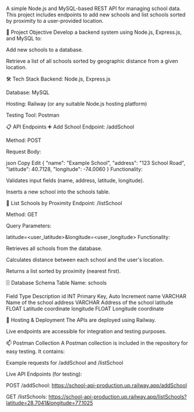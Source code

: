 A simple Node.js and MySQL-based REST API for managing school data. This project includes endpoints to add new schools and list schools sorted by proximity to a user-provided location.

📌 Project Objective
Develop a backend system using Node.js, Express.js, and MySQL to:

Add new schools to a database.

Retrieve a list of all schools sorted by geographic distance from a given location.

🛠️ Tech Stack
Backend: Node.js, Express.js

Database: MySQL

Hosting: Railway (or any suitable Node.js hosting platform)

Testing Tool: Postman

📋 API Endpoints
➕ Add School
Endpoint: /addSchool

Method: POST

Request Body:

json
Copy
Edit
{
  "name": "Example School",
  "address": "123 School Road",
  "latitude": 40.7128,
  "longitude": -74.0060
}
Functionality:

Validates input fields (name, address, latitude, longitude).

Inserts a new school into the schools table.

📍 List Schools by Proximity
Endpoint: /listSchool

Method: GET

Query Parameters:

latitude=<user_latitude>&longitude=<user_longitude>
Functionality:

Retrieves all schools from the database.

Calculates distance between each school and the user's location.

Returns a list sorted by proximity (nearest first).

🗄️ Database Schema
Table Name: schools

Field	Type	Description
id	INT	Primary Key, Auto Increment
name	VARCHAR	Name of the school
address	VARCHAR	Address of the school
latitude	FLOAT	Latitude coordinate
longitude	FLOAT	Longitude coordinate

🚀 Hosting & Deployment
The APIs are deployed using Railway.

Live endpoints are accessible for integration and testing purposes.

📫 Postman Collection
A Postman collection is included in the repository for easy testing.
It contains:

Example requests for /addSchool and /listSchool

Live API Endpoints (for testing):

POST /addSchool: https://school-api-production.up.railway.app/addSchool

GET /listSchools: https://school-api-production.up.railway.app/listSchools?latitude=28.7041&longitude=77.1025

